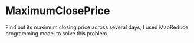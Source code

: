 # MaximumClosePrice
Find out its maximum closing price across several days, I used MapReduce programming model to solve this problem.

